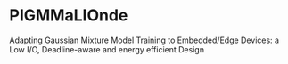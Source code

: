 # PIGMMaLIOnde
Adapting Gaussian Mixture Model Training to Embedded/Edge Devices: a Low I/O, Deadline-aware and energy efficient Design
